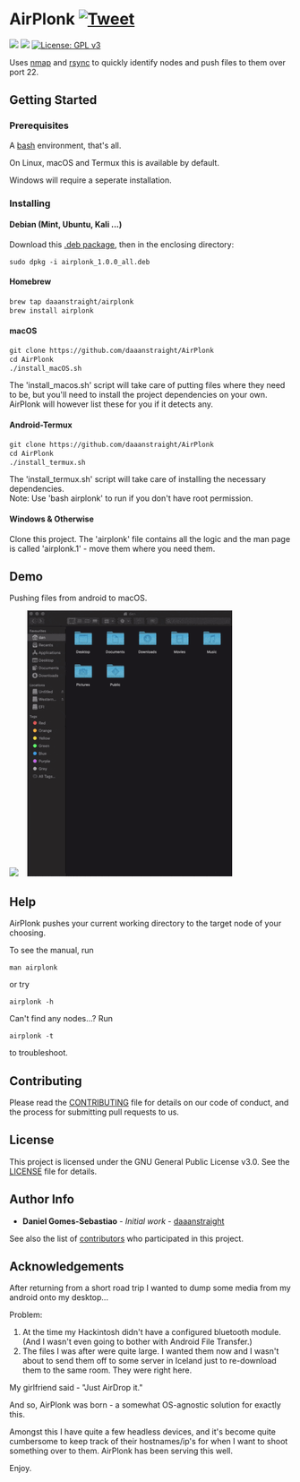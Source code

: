 # AirPlonk [![Tweet](https://img.shields.io/twitter/url/http/shields.io.svg?style=social)](https://twitter.com/intent/tweet?text=Just%20AirPlonk%20it.%20&url=https://github.com/daaanstraight/AirPlonk&via=daaanstraight&hashtags=bash,shell,rsync,ssh,developers)

![](https://img.shields.io/github/issues/daaanstraight/AirPlonk?color=yellow)
![](https://img.shields.io/github/languages/code-size/daaanstraight/AirPlonk?color=green)
[![License: GPL v3](https://img.shields.io/badge/License-GPL%20v3-blue.svg)](https://github.com/daaanstraight/AirPlonk/LICENSE)

Uses [nmap] and [rsync] to quickly identify nodes and push files to them over port 22.



## Getting Started

### Prerequisites

A [bash](https://github.com/topics/bash) environment, that's all. 

On Linux, macOS and Termux this is available by default.

Windows will require a seperate installation.

### Installing

#### Debian (Mint, Ubuntu, Kali ...)
Download this [.deb package](https://github.com/daaanstraight/AirPlonk/raw/main/airplonk_1.0.0_all.deb), then in the enclosing directory:
```
sudo dpkg -i airplonk_1.0.0_all.deb
```

#### Homebrew
```
brew tap daaanstraight/airplonk
brew install airplonk
```

#### macOS
```
git clone https://github.com/daaanstraight/AirPlonk
cd AirPlonk
./install_macOS.sh
```
The 'install_macos.sh' script will take care of putting files where they need to 
be, but you'll need to install the project dependencies on your own. AirPlonk 
will however list these for you if it detects any.

#### Android-Termux 
```
git clone https://github.com/daaanstraight/AirPlonk
cd AirPlonk
./install_termux.sh
```
The 'install_termux.sh' script will take care of installing the necessary 
dependencies.<br/>
Note: Use 'bash airplonk' to run if you don't have root permission.

#### Windows & Otherwise
Clone this project. The 'airplonk' file contains all the logic and the man
page is called 'airplonk.1' - move them where you need them.

## Demo

Pushing files from android to macOS.

![](demo_termux.gif) &nbsp;&nbsp; ![](demo_macos.gif) 

## Help

AirPlonk pushes your current working directory to the target node of your choosing.

To see the manual, run
```
man airplonk
```
or try
```
airplonk -h
```


Can't find any nodes...? Run
```
airplonk -t
```
to troubleshoot.

## Contributing

Please read the [CONTRIBUTING](CONTRIBUTING.md) file for details on our code of conduct, and the process for submitting pull requests to us.

## License

This project is licensed under the GNU General Public License v3.0. See the [LICENSE](LICENSE) file for details.

## Author Info

* **Daniel Gomes-Sebastiao** - *Initial work* - [daaanstraight](https://github.com/daaanstraight)

See also the list of [contributors](https://github.com/daaanstraight/AirPlonk/graphs/contributors) who participated in this project.

## Acknowledgements

After returning from a short road trip I wanted to dump some media from my android onto my desktop...

Problem: 
1. At the time my Hackintosh didn't have a configured bluetooth module. (And I wasn't even going to bother with Android File Transfer.)
2. The files I was after were quite large. I wanted them now and I wasn't about to send them off to some server in Iceland just to re-download
   them to the same room. They were right here.

My girlfriend said - "Just AirDrop it."

And so, AirPlonk was born - a somewhat OS-agnostic solution for exactly this. 

Amongst this I have quite a few headless devices, and it's become quite cumbersome to keep track of their hostnames/ip's for when I want to shoot something over to them. AirPlonk has been serving this well.

Enjoy.

[nmap]: https://github.com/nmap/nmap
[rsync]: https://github.com/WayneD/rsync
